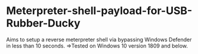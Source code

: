 # Meterpreter-shell-payload-for-USB-Rubber-Ducky
Aims to setup a reverse meterpreter shell via bypassing Windows Defender in less than 10 seconds.
=>Tested on Windows 10 version 1809 and below. 
